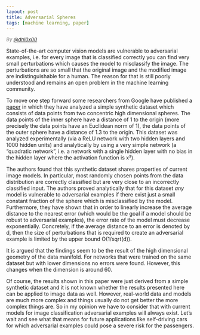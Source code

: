 ```yaml
---
layout: post
title: Adversarial Spheres
tags: [machine learning, paper]
---
```

<div style="font-size:small; color: gray; font-style: italic">
  By <a href="https://twitter.com/dnl0x00">@dnl0x00</a>
</div>

State-of-the-art computer vision models are vulnerable to adversarial examples, i.e. for every image that is classified correctly you can find very small perturbations which causes the model to misclassify the image. The perturbations are so small that the original image and the modified image are indistinguishable for a human. The reason for that is still poorly understood and remains an open problem in the machine learning community.

To move one step forward some researchers from Google have published a [paper](https://arxiv.org/pdf/1801.02774.pdf) in which they have analyzed a simple synthetic dataset which consists of data points from two concentric high dimensional spheres. The data points of the inner sphere have a distance of 1 to the origin (more precisely the data points have an Euclidean norm of 1), the data points of the outer sphere have a distance of 1.3 to the origin. This dataset was analyzed experimentally (via a ReLU network with two hidden layers and 1000 hidden units) and analytically by using a very simple network (a “quadratic network”, i.e. a network with a single hidden layer with no bias in the hidden layer where the activation function is x²).

The authors found that this synthetic dataset shares properties of current image models. In particular, most randomly chosen points from the data distribution are correctly classified but are very close to an incorrectly classified input. The authors proved analytically that for this dataset _any_ model is vulnerable to adversarial examples if there exist just a small constant fraction of the sphere which is misclassified by the model. Furthermore, they have shown that in order to linearly increase the average distance to the nearest error (which would be the goal if a model should be robust to adversarial examples), the error rate of the model must decrease exponentially. Concretely, if the average distance to an error is denoted by d, then the size of perturbations that is required to create an adversarial example is limited by the upper bound O(1/sqrt(d)).

It is argued that the findings seem to be the result of the high dimensional geometry of the data manifold. For networks that were trained on the same dataset but with lower dimensions no errors were found. However, this changes when the dimension is around 60.

Of course, the results shown in this paper were just derived from a simple synthetic dataset and it is not known whether the results presented here can be applied to image data as well. However, real-world data and models are much more complex and things usually do not get better the more complex things are. So in my opinion we have to consider that with current models for image classification adversarial examples will always exist. Let’s wait and see what that means for future applications like self-driving cars for which adversarial examples could pose a severe risk for the passengers.
